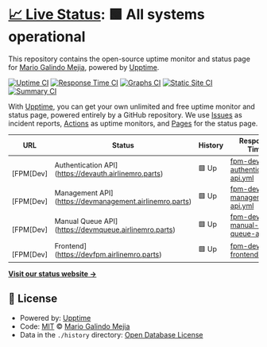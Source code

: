 # [📈 Live Status](https://mario-galindo.github.io/monitor): <!--live status--> **🟩 All systems operational**

This repository contains the open-source uptime monitor and status page for [Mario Galindo Mejia](https://www.developersindustry.com/), powered by [Upptime](https://github.com/upptime/upptime).

[![Uptime CI](https://github.com/mario-galindo/monitor/workflows/Uptime%20CI/badge.svg)](https://github.com/mario-galindo/monitor/actions?query=workflow%3A%22Uptime+CI%22)
[![Response Time CI](https://github.com/mario-galindo/monitor/workflows/Response%20Time%20CI/badge.svg)](https://github.com/mario-galindo/monitor/actions?query=workflow%3A%22Response+Time+CI%22)
[![Graphs CI](https://github.com/mario-galindo/monitor/workflows/Graphs%20CI/badge.svg)](https://github.com/mario-galindo/monitor/actions?query=workflow%3A%22Graphs+CI%22)
[![Static Site CI](https://github.com/mario-galindo/monitor/workflows/Static%20Site%20CI/badge.svg)](https://github.com/mario-galindo/monitor/actions?query=workflow%3A%22Static+Site+CI%22)
[![Summary CI](https://github.com/mario-galindo/monitor/workflows/Summary%20CI/badge.svg)](https://github.com/mario-galindo/monitor/actions?query=workflow%3A%22Summary+CI%22)

With [Upptime](https://upptime.js.org), you can get your own unlimited and free uptime monitor and status page, powered entirely by a GitHub repository. We use [Issues](https://github.com/mario-galindo/monitor/issues) as incident reports, [Actions](https://github.com/mario-galindo/monitor/actions) as uptime monitors, and [Pages](https://mario-galindo.github.io/monitor) for the status page.

<!--start: status pages-->
<!-- This summary is generated by Upptime (https://github.com/upptime/upptime) -->
<!-- Do not edit this manually, your changes will be overwritten -->
<!-- prettier-ignore -->
| URL | Status | History | Response Time | Uptime |
| --- | ------ | ------- | ------------- | ------ |
| <img alt="" src="https://favicons.githubusercontent.com/devauth.airlinemro.parts" height="13"> [FPM[Dev] | Authentication API](https://devauth.airlinemro.parts) | 🟩 Up | [fpm-dev-authentication-api.yml](https://github.com/mario-galindo/monitor/commits/HEAD/history/fpm-dev-authentication-api.yml) | <details><summary><img alt="Response time graph" src="./graphs/fpm-dev-authentication-api/response-time-week.png" height="20"> 380ms</summary><br><a href="https://mario-galindo.github.io/monitor/history/fpm-dev-authentication-api"><img alt="Response time 368" src="https://img.shields.io/endpoint?url=https%3A%2F%2Fraw.githubusercontent.com%2Fmario-galindo%2Fmonitor%2FHEAD%2Fapi%2Ffpm-dev-authentication-api%2Fresponse-time.json"></a><br><a href="https://mario-galindo.github.io/monitor/history/fpm-dev-authentication-api"><img alt="24-hour response time 525" src="https://img.shields.io/endpoint?url=https%3A%2F%2Fraw.githubusercontent.com%2Fmario-galindo%2Fmonitor%2FHEAD%2Fapi%2Ffpm-dev-authentication-api%2Fresponse-time-day.json"></a><br><a href="https://mario-galindo.github.io/monitor/history/fpm-dev-authentication-api"><img alt="7-day response time 380" src="https://img.shields.io/endpoint?url=https%3A%2F%2Fraw.githubusercontent.com%2Fmario-galindo%2Fmonitor%2FHEAD%2Fapi%2Ffpm-dev-authentication-api%2Fresponse-time-week.json"></a><br><a href="https://mario-galindo.github.io/monitor/history/fpm-dev-authentication-api"><img alt="30-day response time 368" src="https://img.shields.io/endpoint?url=https%3A%2F%2Fraw.githubusercontent.com%2Fmario-galindo%2Fmonitor%2FHEAD%2Fapi%2Ffpm-dev-authentication-api%2Fresponse-time-month.json"></a><br><a href="https://mario-galindo.github.io/monitor/history/fpm-dev-authentication-api"><img alt="1-year response time 368" src="https://img.shields.io/endpoint?url=https%3A%2F%2Fraw.githubusercontent.com%2Fmario-galindo%2Fmonitor%2FHEAD%2Fapi%2Ffpm-dev-authentication-api%2Fresponse-time-year.json"></a></details> | <details><summary><a href="https://mario-galindo.github.io/monitor/history/fpm-dev-authentication-api">100.00%</a></summary><a href="https://mario-galindo.github.io/monitor/history/fpm-dev-authentication-api"><img alt="All-time uptime 100.00%" src="https://img.shields.io/endpoint?url=https%3A%2F%2Fraw.githubusercontent.com%2Fmario-galindo%2Fmonitor%2FHEAD%2Fapi%2Ffpm-dev-authentication-api%2Fuptime.json"></a><br><a href="https://mario-galindo.github.io/monitor/history/fpm-dev-authentication-api"><img alt="24-hour uptime 100.00%" src="https://img.shields.io/endpoint?url=https%3A%2F%2Fraw.githubusercontent.com%2Fmario-galindo%2Fmonitor%2FHEAD%2Fapi%2Ffpm-dev-authentication-api%2Fuptime-day.json"></a><br><a href="https://mario-galindo.github.io/monitor/history/fpm-dev-authentication-api"><img alt="7-day uptime 100.00%" src="https://img.shields.io/endpoint?url=https%3A%2F%2Fraw.githubusercontent.com%2Fmario-galindo%2Fmonitor%2FHEAD%2Fapi%2Ffpm-dev-authentication-api%2Fuptime-week.json"></a><br><a href="https://mario-galindo.github.io/monitor/history/fpm-dev-authentication-api"><img alt="30-day uptime 100.00%" src="https://img.shields.io/endpoint?url=https%3A%2F%2Fraw.githubusercontent.com%2Fmario-galindo%2Fmonitor%2FHEAD%2Fapi%2Ffpm-dev-authentication-api%2Fuptime-month.json"></a><br><a href="https://mario-galindo.github.io/monitor/history/fpm-dev-authentication-api"><img alt="1-year uptime 100.00%" src="https://img.shields.io/endpoint?url=https%3A%2F%2Fraw.githubusercontent.com%2Fmario-galindo%2Fmonitor%2FHEAD%2Fapi%2Ffpm-dev-authentication-api%2Fuptime-year.json"></a></details>
| <img alt="" src="https://favicons.githubusercontent.com/devmanagement.airlinemro.parts" height="13"> [FPM[Dev] | Management API](https://devmanagement.airlinemro.parts) | 🟩 Up | [fpm-dev-management-api.yml](https://github.com/mario-galindo/monitor/commits/HEAD/history/fpm-dev-management-api.yml) | <details><summary><img alt="Response time graph" src="./graphs/fpm-dev-management-api/response-time-week.png" height="20"> 336ms</summary><br><a href="https://mario-galindo.github.io/monitor/history/fpm-dev-management-api"><img alt="Response time 338" src="https://img.shields.io/endpoint?url=https%3A%2F%2Fraw.githubusercontent.com%2Fmario-galindo%2Fmonitor%2FHEAD%2Fapi%2Ffpm-dev-management-api%2Fresponse-time.json"></a><br><a href="https://mario-galindo.github.io/monitor/history/fpm-dev-management-api"><img alt="24-hour response time 592" src="https://img.shields.io/endpoint?url=https%3A%2F%2Fraw.githubusercontent.com%2Fmario-galindo%2Fmonitor%2FHEAD%2Fapi%2Ffpm-dev-management-api%2Fresponse-time-day.json"></a><br><a href="https://mario-galindo.github.io/monitor/history/fpm-dev-management-api"><img alt="7-day response time 336" src="https://img.shields.io/endpoint?url=https%3A%2F%2Fraw.githubusercontent.com%2Fmario-galindo%2Fmonitor%2FHEAD%2Fapi%2Ffpm-dev-management-api%2Fresponse-time-week.json"></a><br><a href="https://mario-galindo.github.io/monitor/history/fpm-dev-management-api"><img alt="30-day response time 353" src="https://img.shields.io/endpoint?url=https%3A%2F%2Fraw.githubusercontent.com%2Fmario-galindo%2Fmonitor%2FHEAD%2Fapi%2Ffpm-dev-management-api%2Fresponse-time-month.json"></a><br><a href="https://mario-galindo.github.io/monitor/history/fpm-dev-management-api"><img alt="1-year response time 338" src="https://img.shields.io/endpoint?url=https%3A%2F%2Fraw.githubusercontent.com%2Fmario-galindo%2Fmonitor%2FHEAD%2Fapi%2Ffpm-dev-management-api%2Fresponse-time-year.json"></a></details> | <details><summary><a href="https://mario-galindo.github.io/monitor/history/fpm-dev-management-api">100.00%</a></summary><a href="https://mario-galindo.github.io/monitor/history/fpm-dev-management-api"><img alt="All-time uptime 100.00%" src="https://img.shields.io/endpoint?url=https%3A%2F%2Fraw.githubusercontent.com%2Fmario-galindo%2Fmonitor%2FHEAD%2Fapi%2Ffpm-dev-management-api%2Fuptime.json"></a><br><a href="https://mario-galindo.github.io/monitor/history/fpm-dev-management-api"><img alt="24-hour uptime 100.00%" src="https://img.shields.io/endpoint?url=https%3A%2F%2Fraw.githubusercontent.com%2Fmario-galindo%2Fmonitor%2FHEAD%2Fapi%2Ffpm-dev-management-api%2Fuptime-day.json"></a><br><a href="https://mario-galindo.github.io/monitor/history/fpm-dev-management-api"><img alt="7-day uptime 100.00%" src="https://img.shields.io/endpoint?url=https%3A%2F%2Fraw.githubusercontent.com%2Fmario-galindo%2Fmonitor%2FHEAD%2Fapi%2Ffpm-dev-management-api%2Fuptime-week.json"></a><br><a href="https://mario-galindo.github.io/monitor/history/fpm-dev-management-api"><img alt="30-day uptime 100.00%" src="https://img.shields.io/endpoint?url=https%3A%2F%2Fraw.githubusercontent.com%2Fmario-galindo%2Fmonitor%2FHEAD%2Fapi%2Ffpm-dev-management-api%2Fuptime-month.json"></a><br><a href="https://mario-galindo.github.io/monitor/history/fpm-dev-management-api"><img alt="1-year uptime 100.00%" src="https://img.shields.io/endpoint?url=https%3A%2F%2Fraw.githubusercontent.com%2Fmario-galindo%2Fmonitor%2FHEAD%2Fapi%2Ffpm-dev-management-api%2Fuptime-year.json"></a></details>
| <img alt="" src="https://favicons.githubusercontent.com/devmqueue.airlinemro.parts" height="13"> [FPM[Dev] | Manual Queue API](https://devmqueue.airlinemro.parts) | 🟩 Up | [fpm-dev-manual-queue-api.yml](https://github.com/mario-galindo/monitor/commits/HEAD/history/fpm-dev-manual-queue-api.yml) | <details><summary><img alt="Response time graph" src="./graphs/fpm-dev-manual-queue-api/response-time-week.png" height="20"> 310ms</summary><br><a href="https://mario-galindo.github.io/monitor/history/fpm-dev-manual-queue-api"><img alt="Response time 307" src="https://img.shields.io/endpoint?url=https%3A%2F%2Fraw.githubusercontent.com%2Fmario-galindo%2Fmonitor%2FHEAD%2Fapi%2Ffpm-dev-manual-queue-api%2Fresponse-time.json"></a><br><a href="https://mario-galindo.github.io/monitor/history/fpm-dev-manual-queue-api"><img alt="24-hour response time 363" src="https://img.shields.io/endpoint?url=https%3A%2F%2Fraw.githubusercontent.com%2Fmario-galindo%2Fmonitor%2FHEAD%2Fapi%2Ffpm-dev-manual-queue-api%2Fresponse-time-day.json"></a><br><a href="https://mario-galindo.github.io/monitor/history/fpm-dev-manual-queue-api"><img alt="7-day response time 310" src="https://img.shields.io/endpoint?url=https%3A%2F%2Fraw.githubusercontent.com%2Fmario-galindo%2Fmonitor%2FHEAD%2Fapi%2Ffpm-dev-manual-queue-api%2Fresponse-time-week.json"></a><br><a href="https://mario-galindo.github.io/monitor/history/fpm-dev-manual-queue-api"><img alt="30-day response time 316" src="https://img.shields.io/endpoint?url=https%3A%2F%2Fraw.githubusercontent.com%2Fmario-galindo%2Fmonitor%2FHEAD%2Fapi%2Ffpm-dev-manual-queue-api%2Fresponse-time-month.json"></a><br><a href="https://mario-galindo.github.io/monitor/history/fpm-dev-manual-queue-api"><img alt="1-year response time 307" src="https://img.shields.io/endpoint?url=https%3A%2F%2Fraw.githubusercontent.com%2Fmario-galindo%2Fmonitor%2FHEAD%2Fapi%2Ffpm-dev-manual-queue-api%2Fresponse-time-year.json"></a></details> | <details><summary><a href="https://mario-galindo.github.io/monitor/history/fpm-dev-manual-queue-api">99.66%</a></summary><a href="https://mario-galindo.github.io/monitor/history/fpm-dev-manual-queue-api"><img alt="All-time uptime 99.94%" src="https://img.shields.io/endpoint?url=https%3A%2F%2Fraw.githubusercontent.com%2Fmario-galindo%2Fmonitor%2FHEAD%2Fapi%2Ffpm-dev-manual-queue-api%2Fuptime.json"></a><br><a href="https://mario-galindo.github.io/monitor/history/fpm-dev-manual-queue-api"><img alt="24-hour uptime 97.63%" src="https://img.shields.io/endpoint?url=https%3A%2F%2Fraw.githubusercontent.com%2Fmario-galindo%2Fmonitor%2FHEAD%2Fapi%2Ffpm-dev-manual-queue-api%2Fuptime-day.json"></a><br><a href="https://mario-galindo.github.io/monitor/history/fpm-dev-manual-queue-api"><img alt="7-day uptime 99.66%" src="https://img.shields.io/endpoint?url=https%3A%2F%2Fraw.githubusercontent.com%2Fmario-galindo%2Fmonitor%2FHEAD%2Fapi%2Ffpm-dev-manual-queue-api%2Fuptime-week.json"></a><br><a href="https://mario-galindo.github.io/monitor/history/fpm-dev-manual-queue-api"><img alt="30-day uptime 99.92%" src="https://img.shields.io/endpoint?url=https%3A%2F%2Fraw.githubusercontent.com%2Fmario-galindo%2Fmonitor%2FHEAD%2Fapi%2Ffpm-dev-manual-queue-api%2Fuptime-month.json"></a><br><a href="https://mario-galindo.github.io/monitor/history/fpm-dev-manual-queue-api"><img alt="1-year uptime 99.94%" src="https://img.shields.io/endpoint?url=https%3A%2F%2Fraw.githubusercontent.com%2Fmario-galindo%2Fmonitor%2FHEAD%2Fapi%2Ffpm-dev-manual-queue-api%2Fuptime-year.json"></a></details>
| <img alt="" src="https://favicons.githubusercontent.com/devfpm.airlinemro.parts" height="13"> [FPM[Dev] | Frontend](https://devfpm.airlinemro.parts) | 🟩 Up | [fpm-dev-frontend.yml](https://github.com/mario-galindo/monitor/commits/HEAD/history/fpm-dev-frontend.yml) | <details><summary><img alt="Response time graph" src="./graphs/fpm-dev-frontend/response-time-week.png" height="20"> 324ms</summary><br><a href="https://mario-galindo.github.io/monitor/history/fpm-dev-frontend"><img alt="Response time 292" src="https://img.shields.io/endpoint?url=https%3A%2F%2Fraw.githubusercontent.com%2Fmario-galindo%2Fmonitor%2FHEAD%2Fapi%2Ffpm-dev-frontend%2Fresponse-time.json"></a><br><a href="https://mario-galindo.github.io/monitor/history/fpm-dev-frontend"><img alt="24-hour response time 558" src="https://img.shields.io/endpoint?url=https%3A%2F%2Fraw.githubusercontent.com%2Fmario-galindo%2Fmonitor%2FHEAD%2Fapi%2Ffpm-dev-frontend%2Fresponse-time-day.json"></a><br><a href="https://mario-galindo.github.io/monitor/history/fpm-dev-frontend"><img alt="7-day response time 324" src="https://img.shields.io/endpoint?url=https%3A%2F%2Fraw.githubusercontent.com%2Fmario-galindo%2Fmonitor%2FHEAD%2Fapi%2Ffpm-dev-frontend%2Fresponse-time-week.json"></a><br><a href="https://mario-galindo.github.io/monitor/history/fpm-dev-frontend"><img alt="30-day response time 302" src="https://img.shields.io/endpoint?url=https%3A%2F%2Fraw.githubusercontent.com%2Fmario-galindo%2Fmonitor%2FHEAD%2Fapi%2Ffpm-dev-frontend%2Fresponse-time-month.json"></a><br><a href="https://mario-galindo.github.io/monitor/history/fpm-dev-frontend"><img alt="1-year response time 292" src="https://img.shields.io/endpoint?url=https%3A%2F%2Fraw.githubusercontent.com%2Fmario-galindo%2Fmonitor%2FHEAD%2Fapi%2Ffpm-dev-frontend%2Fresponse-time-year.json"></a></details> | <details><summary><a href="https://mario-galindo.github.io/monitor/history/fpm-dev-frontend">100.00%</a></summary><a href="https://mario-galindo.github.io/monitor/history/fpm-dev-frontend"><img alt="All-time uptime 100.00%" src="https://img.shields.io/endpoint?url=https%3A%2F%2Fraw.githubusercontent.com%2Fmario-galindo%2Fmonitor%2FHEAD%2Fapi%2Ffpm-dev-frontend%2Fuptime.json"></a><br><a href="https://mario-galindo.github.io/monitor/history/fpm-dev-frontend"><img alt="24-hour uptime 100.00%" src="https://img.shields.io/endpoint?url=https%3A%2F%2Fraw.githubusercontent.com%2Fmario-galindo%2Fmonitor%2FHEAD%2Fapi%2Ffpm-dev-frontend%2Fuptime-day.json"></a><br><a href="https://mario-galindo.github.io/monitor/history/fpm-dev-frontend"><img alt="7-day uptime 100.00%" src="https://img.shields.io/endpoint?url=https%3A%2F%2Fraw.githubusercontent.com%2Fmario-galindo%2Fmonitor%2FHEAD%2Fapi%2Ffpm-dev-frontend%2Fuptime-week.json"></a><br><a href="https://mario-galindo.github.io/monitor/history/fpm-dev-frontend"><img alt="30-day uptime 100.00%" src="https://img.shields.io/endpoint?url=https%3A%2F%2Fraw.githubusercontent.com%2Fmario-galindo%2Fmonitor%2FHEAD%2Fapi%2Ffpm-dev-frontend%2Fuptime-month.json"></a><br><a href="https://mario-galindo.github.io/monitor/history/fpm-dev-frontend"><img alt="1-year uptime 100.00%" src="https://img.shields.io/endpoint?url=https%3A%2F%2Fraw.githubusercontent.com%2Fmario-galindo%2Fmonitor%2FHEAD%2Fapi%2Ffpm-dev-frontend%2Fuptime-year.json"></a></details>

<!--end: status pages-->

[**Visit our status website →**](https://mario-galindo.github.io/monitor)

## 📄 License

- Powered by: [Upptime](https://github.com/upptime/upptime)
- Code: [MIT](./LICENSE) © [Mario Galindo Mejia](https://www.developersindustry.com/)
- Data in the `./history` directory: [Open Database License](https://opendatacommons.org/licenses/odbl/1-0/)
